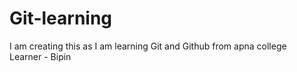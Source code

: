 # Git-learning
I am creating this as I am learning Git and Github from apna college
<br>
Learner - Bipin 
